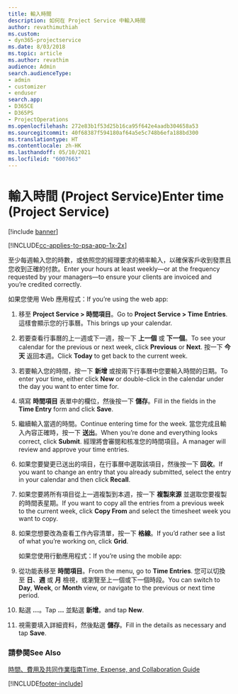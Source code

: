 ```yaml
---
title: 輸入時間
description: 如何在 Project Service 中輸入時間
author: revathimuthiah
ms.custom:
- dyn365-projectservice
ms.date: 8/03/2018
ms.topic: article
ms.author: revathim
audience: Admin
search.audienceType:
- admin
- customizer
- enduser
search.app:
- D365CE
- D365PS
- ProjectOperations
ms.openlocfilehash: 272e83b1f53d25b16ca95f642e4aadb304658a53
ms.sourcegitcommit: 40f68387f594180af64a5e5c748b6efa188bd300
ms.translationtype: HT
ms.contentlocale: zh-HK
ms.lasthandoff: 05/10/2021
ms.locfileid: "6007663"
---
```

# <a name="enter-time-project-service"></a><span data-ttu-id="bc5d4-103">輸入時間 (Project Service)</span><span class="sxs-lookup"><span data-stu-id="bc5d4-103">Enter time (Project Service)</span></span>

[!include [banner](../includes/psa-now-project-operations.md)]

[!INCLUDE[cc-applies-to-psa-app-1x-2x](../includes/cc-applies-to-psa-app-1x-2x.md)]

<span data-ttu-id="bc5d4-104">至少每週輸入您的時數，或依照您的經理要求的頻率輸入，以確保客戶收到發票且您收到正確的付款。</span><span class="sxs-lookup"><span data-stu-id="bc5d4-104">Enter your hours at least weekly—or at the frequency requested by your managers—to ensure your clients are invoiced and you’re credited correctly.</span></span>  
  
 <span data-ttu-id="bc5d4-105">如果您使用 Web 應用程式：</span><span class="sxs-lookup"><span data-stu-id="bc5d4-105">If you’re using the web app:</span></span>  
  
1. <span data-ttu-id="bc5d4-106">移至 **Project Service > 時間項目**。</span><span class="sxs-lookup"><span data-stu-id="bc5d4-106">Go to **Project Service > Time Entries**.</span></span> <span data-ttu-id="bc5d4-107">這樣會顯示您的行事曆。</span><span class="sxs-lookup"><span data-stu-id="bc5d4-107">This brings up your calendar.</span></span>  
  
2. <span data-ttu-id="bc5d4-108">若要查看行事曆的上一週或下一週，按一下 **上一個** 或 **下一個**。</span><span class="sxs-lookup"><span data-stu-id="bc5d4-108">To see your calendar for the previous or next week, click **Previous** or **Next**.</span></span> <span data-ttu-id="bc5d4-109">按一下 **今天** 返回本週。</span><span class="sxs-lookup"><span data-stu-id="bc5d4-109">Click **Today** to get back to the current week.</span></span>  
  
3. <span data-ttu-id="bc5d4-110">若要輸入您的時間，按一下 **新增** 或按兩下行事曆中您要輸入時間的日期。</span><span class="sxs-lookup"><span data-stu-id="bc5d4-110">To enter your time, either click **New** or double-click in the calendar under the day you want to enter time for.</span></span>  
  
4. <span data-ttu-id="bc5d4-111">填寫 **時間項目** 表單中的欄位，然後按一下 **儲存**。</span><span class="sxs-lookup"><span data-stu-id="bc5d4-111">Fill in the fields in the **Time Entry** form and click **Save**.</span></span>  
  
5. <span data-ttu-id="bc5d4-112">繼續輸入當週的時間。</span><span class="sxs-lookup"><span data-stu-id="bc5d4-112">Continue entering time for the week.</span></span> <span data-ttu-id="bc5d4-113">當您完成且輸入內容正確時，按一下 **送出**。</span><span class="sxs-lookup"><span data-stu-id="bc5d4-113">When you’re done and everything looks correct, click **Submit**.</span></span> <span data-ttu-id="bc5d4-114">經理將會審閱和核准您的時間項目。</span><span class="sxs-lookup"><span data-stu-id="bc5d4-114">A manager will review and approve your time entries.</span></span>  
  
6. <span data-ttu-id="bc5d4-115">如果您要變更已送出的項目，在行事曆中選取該項目，然後按一下 **回收**。</span><span class="sxs-lookup"><span data-stu-id="bc5d4-115">If you want to change an entry that you already submitted, select the entry in your calendar and then click **Recall**.</span></span>  
  
7. <span data-ttu-id="bc5d4-116">如果您要將所有項目從上一週複製到本週，按一下 **複製來源** 並選取您要複製的時間表星期。</span><span class="sxs-lookup"><span data-stu-id="bc5d4-116">If you want to copy all the entries from a previous week to the current week, click **Copy From** and select the timesheet week you want to copy.</span></span>  
  
8. <span data-ttu-id="bc5d4-117">如果您想要改為查看工作內容清單，按一下 **格線**。</span><span class="sxs-lookup"><span data-stu-id="bc5d4-117">If you’d rather see a list of what you’re working on, click **Grid**.</span></span>  
  
   <span data-ttu-id="bc5d4-118">如果您使用行動應用程式：</span><span class="sxs-lookup"><span data-stu-id="bc5d4-118">If you’re using the mobile app:</span></span>  
  
9. <span data-ttu-id="bc5d4-119">從功能表移至 **時間項目**。</span><span class="sxs-lookup"><span data-stu-id="bc5d4-119">From the menu, go to **Time Entries**.</span></span>     <span data-ttu-id="bc5d4-120">您可以切換至 **日**、**週** 或 **月** 檢視，或瀏覽至上一個或下一個時段。</span><span class="sxs-lookup"><span data-stu-id="bc5d4-120">You can switch to **Day**, **Week**, or **Month** view, or navigate to the previous or next time period.</span></span>  
  
10. <span data-ttu-id="bc5d4-121">點選 **…**。</span><span class="sxs-lookup"><span data-stu-id="bc5d4-121">Tap **…**</span></span> <span data-ttu-id="bc5d4-122">並點選 **新增**。</span><span class="sxs-lookup"><span data-stu-id="bc5d4-122">and tap **New**.</span></span>  
  
11. <span data-ttu-id="bc5d4-123">視需要填入詳細資料，然後點選 **儲存**。</span><span class="sxs-lookup"><span data-stu-id="bc5d4-123">Fill in the details as necessary and tap **Save**.</span></span>  
  
### <a name="see-also"></a><span data-ttu-id="bc5d4-124">請參閱</span><span class="sxs-lookup"><span data-stu-id="bc5d4-124">See Also</span></span>  
 [<span data-ttu-id="bc5d4-125">時間、費用及共同作業指南</span><span class="sxs-lookup"><span data-stu-id="bc5d4-125">Time, Expense, and Collaboration Guide</span></span>](../psa/time-expense-collaboration-guide.md)


[!INCLUDE[footer-include](../includes/footer-banner.md)]